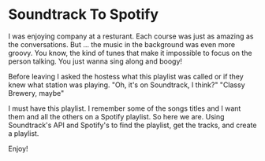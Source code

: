 # Soundtrack To Spotify

I was enjoying company at a resturant. Each course was just as amazing as the conversations. But ... the music in the background was even more groovy. You know, the kind of tunes that make it impossible to focus on the person talking. You just wanna sing along and boogy!

Before leaving I asked the hostess what this playlist was called or if they knew what station was playing. "Oh, it's on Soundtrack, I think?" "Classy Brewery, maybe"

I must have this playlist. I remember some of the songs titles and I want them and all the others on a Spotify playlist. So here we are. Using Soundtrack's API and Spotify's to find the playlist, get the tracks, and create a playlist.

Enjoy!
